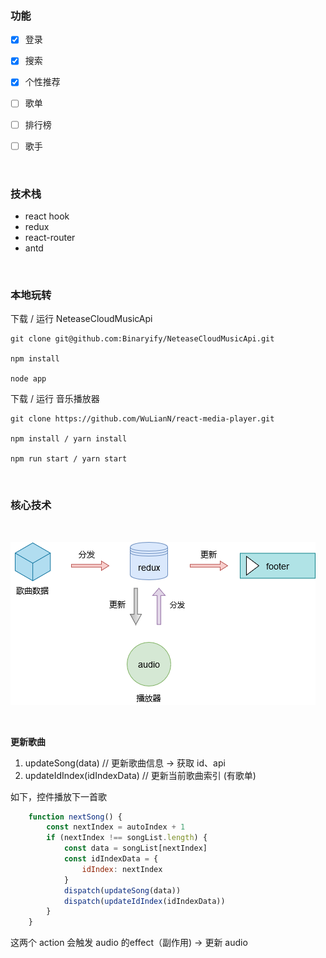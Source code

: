 
### 功能
- [x] 登录
- [x] 搜索
- [x] 个性推荐
- [ ] 歌单
- [ ] 排行榜
- [ ] 歌手


<br>

### 技术栈

* react hook
* redux
* react-router
* antd

<br>

### 本地玩转

下载 / 运行 NeteaseCloudMusicApi

``` 
git clone git@github.com:Binaryify/NeteaseCloudMusicApi.git

npm install

node app
```

下载 / 运行 音乐播放器

``` 
git clone https://github.com/WuLianN/react-media-player.git

npm install / yarn install

npm run start / yarn start
```

<br>

### 核心技术

<br>

![](https://github.com/WuLianN/react-media-player/blob/master/src/assets/display/tech-1.png)

<br>

**更新歌曲**

1.  updateSong(data) // 更新歌曲信息 -> 获取 id、api 
2.  updateIdIndex(idIndexData) // 更新当前歌曲索引 (有歌单)

如下，控件播放下一首歌

``` js
    function nextSong() {
        const nextIndex = autoIndex + 1
        if (nextIndex !== songList.length) {
            const data = songList[nextIndex]
            const idIndexData = {
                idIndex: nextIndex
            }
            dispatch(updateSong(data))
            dispatch(updateIdIndex(idIndexData))
        }
    }
```

这两个 action 会触发 audio 的effect（副作用) -> 更新 audio 
